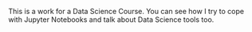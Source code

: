 This is a work for a Data Science Course. You can see how I try to cope with Jupyter Notebooks and talk about Data Science tools too.
